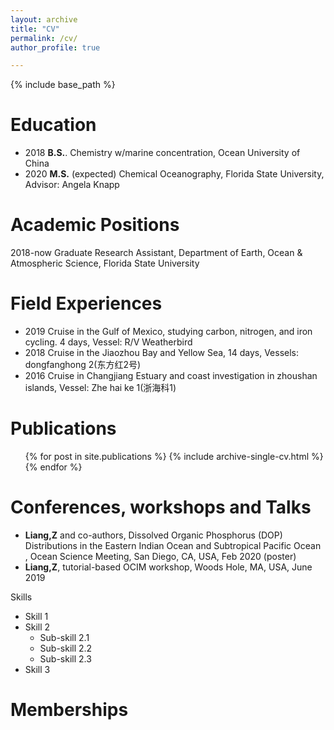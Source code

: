 ```yaml
---
layout: archive
title: "CV"
permalink: /cv/
author_profile: true

---
```


{% include base_path %}

Education
======
* 2018 **B.S.**. Chemistry w/marine concentration, Ocean University of China
* 2020 **M.S.** (expected) Chemical Oceanography, Florida State University, Advisor: Angela Knapp

Academic Positions
======
2018-now Graduate Research Assistant, Department of Earth, Ocean & Atmospheric Science, Florida State University 


Field Experiences
======
* 2019 Cruise in the  Gulf of Mexico, studying carbon, nitrogen, and iron cycling. 4 days, Vessel: R/V Weatherbird
* 2018 Cruise in the Jiaozhou Bay and Yellow Sea, 14 days, Vessels: dongfanghong 2(东方红2号)
* 2016 Cruise in Changjiang Estuary and coast investigation in zhoushan islands, Vessel: Zhe hai ke 1(浙海科1)


Publications
======
  <ul>{% for post in site.publications %}
    {% include archive-single-cv.html %}
  {% endfor %}</ul>

  
Conferences, workshops and Talks
======

* **Liang,Z** and co-authors, Dissolved Organic Phosphorus (DOP) Distributions in the Eastern Indian Ocean and Subtropical Pacific Ocean , Ocean Science Meeting, San Diego, CA, USA, Feb 2020 (poster)
* **Liang,Z**, tutorial-based OCIM workshop, Woods Hole, MA, USA, June 2019

Skills

* Skill 1
* Skill 2
  * Sub-skill 2.1
  * Sub-skill 2.2
  * Sub-skill 2.3
* Skill 3

Memberships
======

  

